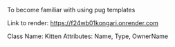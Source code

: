 To become familiar with using pug templates

Link to render: https://f24wb01kongari.onrender.com

Class Name: Kitten
Attributes: Name, Type, OwnerName